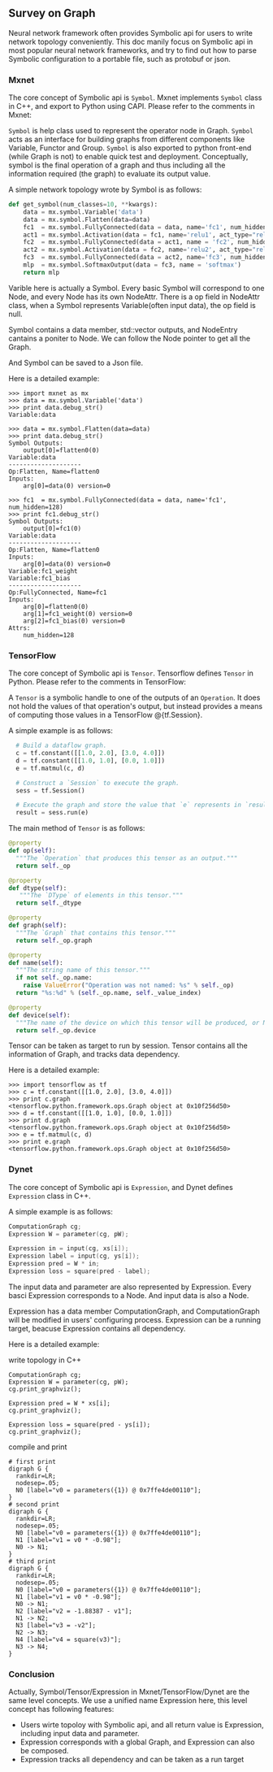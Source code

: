 ## Survey on Graph

Neural network framework often provides Symbolic api for users to write network topology conveniently. This doc manily focus on Symbolic api in most popular neural network frameworks, and try to find out how to parse Symbolic configuration to a portable file, such as protobuf or json.

### Mxnet

The core concept of Symbolic api is `Symbol`. Mxnet implements `Symbol` class in C++, and export to Python using CAPI. Please refer to the comments in Mxnet:


`Symbol` is help class used to represent the operator node in Graph.
`Symbol` acts as an interface for building graphs from different components like Variable, Functor and Group. `Symbol` is also exported to python front-end (while Graph is not) to enable quick test and deployment. Conceptually, symbol is the final operation of a graph and thus including all the information required (the graph) to evaluate its output value.


A simple network topology wrote by Symbol is as follows:

```python
def get_symbol(num_classes=10, **kwargs):
    data = mx.symbol.Variable('data')
    data = mx.symbol.Flatten(data=data)
    fc1  = mx.symbol.FullyConnected(data = data, name='fc1', num_hidden=128)
    act1 = mx.symbol.Activation(data = fc1, name='relu1', act_type="relu")
    fc2  = mx.symbol.FullyConnected(data = act1, name = 'fc2', num_hidden = 64)
    act2 = mx.symbol.Activation(data = fc2, name='relu2', act_type="relu")
    fc3  = mx.symbol.FullyConnected(data = act2, name='fc3', num_hidden=num_classes)
    mlp  = mx.symbol.SoftmaxOutput(data = fc3, name = 'softmax')
    return mlp
```



Varible here is actually a Symbol. Every basic Symbol will correspond to one Node, and every Node has its own NodeAttr. There is a op field in NodeAttr class, when a Symbol represents Variable(often input data), the op field is null.

Symbol contains a data member, std::vector<NodeEntry> outputs, and NodeEntry cantains a poniter to Node. We can follow the Node pointer to get all the Graph.

And Symbol can be saved to a Json file.

Here is a detailed example:

```
>>> import mxnet as mx
>>> data = mx.symbol.Variable('data')
>>> print data.debug_str()
Variable:data

>>> data = mx.symbol.Flatten(data=data)
>>> print data.debug_str()
Symbol Outputs:
	output[0]=flatten0(0)
Variable:data
--------------------
Op:Flatten, Name=flatten0
Inputs:
	arg[0]=data(0) version=0

>>> fc1  = mx.symbol.FullyConnected(data = data, name='fc1', num_hidden=128)
>>> print fc1.debug_str()
Symbol Outputs:
	output[0]=fc1(0)
Variable:data
--------------------
Op:Flatten, Name=flatten0
Inputs:
	arg[0]=data(0) version=0
Variable:fc1_weight
Variable:fc1_bias
--------------------
Op:FullyConnected, Name=fc1
Inputs:
	arg[0]=flatten0(0)
	arg[1]=fc1_weight(0) version=0
	arg[2]=fc1_bias(0) version=0
Attrs:
	num_hidden=128

```


### TensorFlow


The core concept of Symbolic api is `Tensor`. Tensorflow defines `Tensor` in Python. Please refer to the comments in TensorFlow:

A `Tensor` is a symbolic handle to one of the outputs of an `Operation`. It does not hold the values of that operation's output, but instead provides a means of computing those values in a TensorFlow @{tf.Session}.

A simple example is as follows:

```python
  # Build a dataflow graph.
  c = tf.constant([[1.0, 2.0], [3.0, 4.0]])
  d = tf.constant([[1.0, 1.0], [0.0, 1.0]])
  e = tf.matmul(c, d)

  # Construct a `Session` to execute the graph.
  sess = tf.Session()

  # Execute the graph and store the value that `e` represents in `result`.
  result = sess.run(e)
```

  
The main method of `Tensor` is as follows: 
 
 
```python
@property
def op(self):
  """The `Operation` that produces this tensor as an output."""
  return self._op

@property
def dtype(self):
   """The `DType` of elements in this tensor."""
  return self._dtype

@property
def graph(self):
  """The `Graph` that contains this tensor."""
  return self._op.graph

@property
def name(self):
  """The string name of this tensor."""
  if not self._op.name:
    raise ValueError("Operation was not named: %s" % self._op)
  return "%s:%d" % (self._op.name, self._value_index)

@property
def device(self):
  """The name of the device on which this tensor will be produced, or None."""
  return self._op.device
```


Tensor can be taken as target to run by session. Tensor contains all the information of Graph, and tracks data dependency.


Here is a detailed example:


```
>>> import tensorflow as tf
>>> c = tf.constant([[1.0, 2.0], [3.0, 4.0]])
>>> print c.graph
<tensorflow.python.framework.ops.Graph object at 0x10f256d50>
>>> d = tf.constant([[1.0, 1.0], [0.0, 1.0]])
>>> print d.graph
<tensorflow.python.framework.ops.Graph object at 0x10f256d50>
>>> e = tf.matmul(c, d)
>>> print e.graph
<tensorflow.python.framework.ops.Graph object at 0x10f256d50>
```

### Dynet


The core concept of Symbolic api is `Expression`, and Dynet defines `Expression` class in C++.


A simple example is as follows:

```cpp
ComputationGraph cg;
Expression W = parameter(cg, pW);

Expression in = input(cg, xs[i]);
Expression label = input(cg, ys[i]);
Expression pred = W * in;
Expression loss = square(pred - label);
```

The input data and parameter are also represented by Expression. Every basci Expression corresponds to a Node. And input data is also a Node. 

Expression has a data member ComputationGraph, and ComputationGraph will be modified in users' configuring process. Expression can be a running target, beacuse Expression contains all dependency.


Here is a detailed example:

write topology in C++

```
ComputationGraph cg;
Expression W = parameter(cg, pW);
cg.print_graphviz();

Expression pred = W * xs[i];
cg.print_graphviz();

Expression loss = square(pred - ys[i]);
cg.print_graphviz();
```

compile and print

```
# first print
digraph G {
  rankdir=LR;
  nodesep=.05;
  N0 [label="v0 = parameters({1}) @ 0x7ffe4de00110"];
}
# second print
digraph G {
  rankdir=LR;
  nodesep=.05;
  N0 [label="v0 = parameters({1}) @ 0x7ffe4de00110"];
  N1 [label="v1 = v0 * -0.98"];
  N0 -> N1;
}
# third print
digraph G {
  rankdir=LR;
  nodesep=.05;
  N0 [label="v0 = parameters({1}) @ 0x7ffe4de00110"];
  N1 [label="v1 = v0 * -0.98"];
  N0 -> N1;
  N2 [label="v2 = -1.88387 - v1"];
  N1 -> N2;
  N3 [label="v3 = -v2"];
  N2 -> N3;
  N4 [label="v4 = square(v3)"];
  N3 -> N4;
}
```

### Conclusion


Actually, Symbol/Tensor/Expression in Mxnet/TensorFlow/Dynet are the same level concepts. We use a unified name Expression here, this level concept has following features:

- Users wirte topoloy with Symbolic api, and all return value is Expression, including input data and parameter.
- Expression corresponds with a global Graph, and Expression can also be composed.
- Expression tracks all dependency and can be taken as a run target

